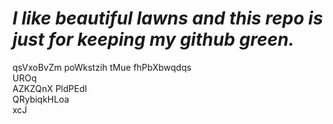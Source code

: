 ***I like beautiful lawns and this repo is just for keeping my github green.***
===============================================================================
qsVxoBvZm  poWkstzih  tMue
fhPbXbwqdqs  
UROq  
AZKZQnX
PldPEdI  
QRybiqkHLoa  
xcJ